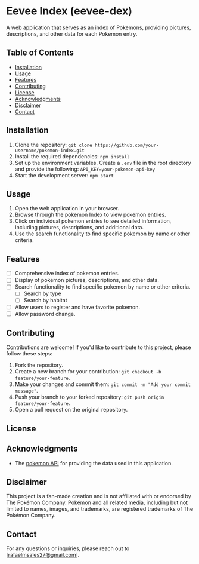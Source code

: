 # Eevee Index (eevee-dex)

A web application that serves as an index of Pokemons, providing pictures, descriptions, and other data for each Pokemon entry.

## Table of Contents

- [Installation](#installation)
- [Usage](#usage)
- [Features](#features)
- [Contributing](#contributing)
- [License](#license)
- [Acknowledgments](#acknowledgments)
- [Disclaimer](#disclaimer)
- [Contact](#contact)

## Installation

1. Clone the repository:    `git clone https://github.com/your-username/pokemon-index.git`
2. Install the required dependencies:    `npm install`
3. Set up the environment variables. Create a `.env` file in the root directory and provide the following:    `API_KEY=your-pokemon-api-key`
4. Start the development server:    `npm start`

## Usage

1. Open the web application in your browser.
2. Browse through the pokemon Index to view pokemon entries.
3. Click on individual pokemon entries to see detailed information, including pictures, descriptions, and additional data.
4. Use the search functionality to find specific pokemon by name or other criteria.

## Features

- [ ] Comprehensive index of pokemon entries.
- [ ] Display of pokemon pictures, descriptions, and other data.
- [ ] Search functionality to find specific pokemon by name or other criteria.
  - [ ] Search by type
  - [ ] Search by habitat
- [ ] Allow users to register and have favorite pokemon.
- [ ] Allow password change.
<!-- - [ ] Have pokemon news section linked to pokemon official news -->

## Contributing

Contributions are welcome! If you'd like to contribute to this project, please follow these steps:

1. Fork the repository.
2. Create a new branch for your contribution: `git checkout -b feature/your-feature`.
3. Make your changes and commit them: `git commit -m "Add your commit message"`.
4. Push your branch to your forked repository: `git push origin feature/your-feature`.
5. Open a pull request on the original repository.

<!-- Please ensure that your contributions adhere to the [code of conduct](CODE_OF_CONDUCT.md). -->

## License

<!-- This project is licensed under the [MIT License](LICENSE.md). -->

## Acknowledgments

- The [pokemon API](https://pokeapi.co/) for providing the data used in this application.

## Disclaimer

This project is a fan-made creation and is not affiliated with or endorsed by The Pokémon Company. Pokémon and all related media, including but not limited to names, images, and trademarks, are registered trademarks of The Pokémon Company.

## Contact

For any questions or inquiries, please reach out to [rafaelmsales27@gmail.com].
